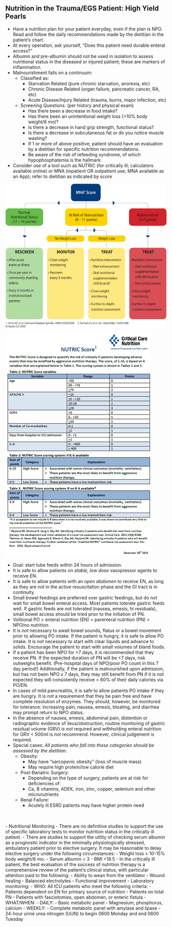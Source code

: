 ## Nutrition in the Trauma/EGS Patient: High Yield Pearls

- Have a nutrition plan for your patient everyday, even if the plan is NPO.  Read and follow the daily recommendations made by the dietitian in the patient’s chart. 
- At every operation, ask yourself, “Does this patient need durable enteral access?”
- Albumin and pre-albumin should not be used in isolation to assess nutritional status in the diseased or injured patient; these are markers of inflammation. 
- Malnourishment falls on a continuum: 
    - Classified as:
         - Starvation Related (pure chronic starvation, anorexia, etc)
         - Chronic Disease Related (organ failure, pancreatic cancer, RA, etc)
         - Acute Disease/Injury Related (trauma, burns, major infection, etc)
    - Screening Questions: (per history and physical exam)
         - Has there been a decrease in food intake?
         - Has there been an unintentional weight loss (>10% body weight/6 mo)?
         - Is there a decrease in hand grip strength, functional status?
         - Is there a decrease in subcutaneous fat or do you notice muscle wasting?
         - If 1 or more of above positive, patient should have an evaluation by a dietitian for specific nutrition recommendations.
         - Be aware of the risk of refeeding syndrome, of which hypophosphatemia is the hallmark.
- Consider use of a tool such as NUTRIC (for critically ill; calculators available online) or MNA (inpatient OR outpatient use; MNA available as an App); refer to dietitian as indicated by score

![](nutrition-1.png)

![](nutrition-2.png)

- Goal: start tube feeds within 24 hours of admission.
- It is safe to allow patients on <i>stable, low dose</i> vasopressor agents to receive EN.
- It is safe to allow patients with an <i>open abdomen </i>to receive EN, as long as they are not in the active resuscitation phase and the GI tract is in continuity.
- Small bowel feedings are preferred over gastric feedings, but do not wait for small bowel enteral access. Most patients tolerate gastric feeds well. If gastric feeds are not tolerated (nausea, emesis, hi residuals), small bowel access should be tried prior to the initiation of PN. 
- Volitional PO > enteral nutrition (EN) > parenteral nutrition (PN) > NPO/no nutrition.
- It is <i>not</i> necessary to await bowel sounds, flatus or a bowel movement prior to allowing PO intake. If the patient is hungry, it is safe to allow PO intake. It is <i>not </i>necessary to start with clear liquids and advance to solids.  Encourage the patient to start with small volumes of bland foods.
- If a patient has been NPO for >7 days, it is recommended that they receive PN. If the expected duration of PN will be <7 days, risk outweighs benefit.  (Pre-hospital days of NPO/poor PO count in this 7 day period!) Additionally, if the patient is malnourished upon admission, but has not been NPO x 7 days, they may still benefit from PN if it is not expected they will consistently receive > 60% of their daily calories via PO/EN. 
- In cases of mild pancreatitis, it is safe to allow patients PO intake if they are hungry. It is <i>not</i> a requirement that they be pain free and have complete resolution of enzymes. They should, however, be monitored for tolerance: increasing pain, nausea, emesis, bloating, and diarrhea may prompt return to NPO status.
- In the absence of nausea, emesis, abdominal pain, distention or radiographic evidence of ileus/obstruction, routine monitoring of gastric residual volume (GRV) is <i>not</i> required and withholding enteral nutrition for GRV < 500ml is <i>not</i> recommend. However, clinical judgement is required.
- Special cases:  <i>All patients who fall into these categories should be assessed by the dietitian.</i>
    - Obesity: 
        - May have “sarcopenic obesity” (loss of muscle mass)
        - May require high protein/low calorie diet
    - Post-Bariatric Surgery:
        - Depending on the type of surgery, patients are at risk for deficiencies of: 
        - Ca, B vitamins, ADEK, iron, zinc, copper, selenium and other micronutrients
    - Renal Failure:
        - Acutely ill ESRD patients may have higher protein need
</br>
</br>
- Nutritional Monitoring
    - There are no definitive studies to support the use of specific laboratory tests to monitor nutrition status in the critically ill patient. 
    - There are studies to support the utility of checking serum albumin as a prognostic indicator in the minimally physiologically stressed, ambulatory patient prior to elective surgery. It may be reasonable to delay elective surgery under the following circumstances: 
        - Weight loss > 10-15% body weight/6 mo.
        - Serum albumin < 3
        - BMI <18.5
    - In the critically ill patient, the best evaluation of the success of nutrition therapy is a comprehensive review of the patient’s clinical status, with particular attention paid to the following: 
        - Ability to wean from the ventilator
        - Wound healing
        - Balanced electrolytes
        - Functional improvement
    - Laboratory monitoring: 
        - WHO: All ICU patients who meet the following criteria: 
            - Patients dependent on EN for primary source of nutrition
            - Patients on total PN
            - Patients with fasciotomies, open abdomen, or enteric fistula
        - WHAT/WHEN: 
            - DAILY:
                - Basic metabolic panel
                - Magnesium, phosphorus, calcium
            - WEEKLY: 
                - Complete metabolic panel with amylase and lipase
                - 24-hour urine urea nitrogen (UUN) to begin 0600 Monday and end 0600 Tuesday
